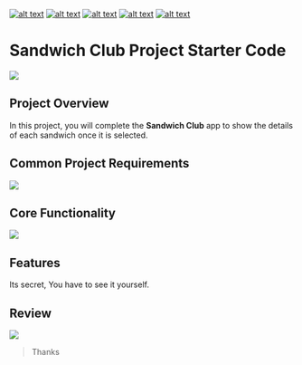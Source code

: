 <!-- Please don't remove this: Grab your social icons from https://github.com/carlsednaoui/gitsocial -->

<!-- display the social media buttons in your README -->

[![alt text][1.1]][1] 		[![alt text][2.1]][2] 		[![alt text][3.1]][3]		[![alt text][4.1]][4]		[![alt text][5.1]][5]


<!-- links to social media icons -->
<!-- no need to change these -->

<!-- icons with padding -->

[1.1]: http://i.imgur.com/tXSoThF.png (Twitter)
[2.1]: http://i.imgur.com/P3YfQoD.png (Facebook)
[3.1]: http://i.imgur.com/yCsTjba.png (Google+)
[4.1]: https://ppxdev.files.wordpress.com/2018/10/aln.png (Linkedin)
[5.1]: http://i.imgur.com/0o48UoR.png (Github)

<!-- links to your social media accounts -->
<!-- update these accordingly -->

[1]: http://www.twitter.com/imtrilokia
[2]: http://www.facebook.com/abhinandan.trilokia
[3]: https://plus.google.com/+AbhinandanTrilokia
[4]: https://www.linkedin.com/in/abhinandantrilokia/
[5]: https://github.com/Trilokia


<!-- Please don't remove this: Grab your social icons from https://github.com/carlsednaoui/gitsocial -->
# Sandwich Club Project Starter Code
![](https://ppxdev.files.wordpress.com/2018/10/scpn.png)

## Project Overview
In this project, you will complete the **Sandwich Club** app to
show the details of each sandwich once it is selected.

## Common Project Requirements
![](https://ppxdev.files.wordpress.com/2018/10/scp11.png)

## Core Functionality
![](https://ppxdev.files.wordpress.com/2018/10/scp2.png)

## Features
Its secret, You have to see it yourself.

## Review
![](https://ppxdev.files.wordpress.com/2018/10/scp3.png)

>Thanks
